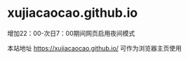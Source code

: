 # xujiacaocao.github.io

增加22：00-次日7：00期间网页启用夜间模式

本站地址  https://xujiacaocao.github.io/   可作为浏览器主页使用
